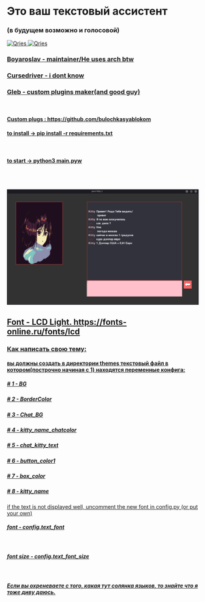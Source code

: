 <h1>Это ваш текстовый ассистент</h1>
<h3>(в будущем возможно и голосовой)</h3>




  <a href="https://github.com/cursedriver13">
         <img alt="Qries" src="https://cdn-icons-png.flaticon.com/512/889/889192.png"
         width=30" height="30">
   <a href="https://github.com/Boyaroslav">
         <img alt="Qries" src="https://bitemycoin.com/wp-content/uploads/2018/06/GitHub-Logo.png"
         width=30" height="30">
 <br />
  <h3>Boyaroslav - maintainer/He uses arch btw</h3>
  <h3>Cursedriver - i dont know</h3>
  <h3>Gleb - custom plugins maker(and good guy)</h3>
  <br/>
  <h4>Custom plugs : https://github.com/bulochkasyablokom</h4>
  
  
  <h4>to install -> pip install -r requirements.txt</h4>
  <br/>
  <h4>to start -> python3 main.pyw</h4>

  <br/>
  <br/>
  
![Image alt](https://github.com/Boyaroslav/my_kitty/raw/master/etc/kitty_screenshot.png)




<h2>Font - LCD Light.   https://fonts-online.ru/fonts/lcd</h2>
<h3>Как написать свою тему:</h3>
<h4>вы должны создать в директории themes текстовый файл в котором(построчно начиная с 1) находятся переменные конфига:</h4>
  <h5>    # 1 - BG </h5>
  <h5>    # 2 - BorderColor</h5>
  <h5>    # 3 - Chat_BG</h5>
  <h5>    # 4 - kitty_name_chatcolor</h5>
  <h5>    # 5 - chat_kitty_text</h5>
  <h5>    # 6 - button_color1</h5>
  <h5>    # 7 - box_color</h5>
  <h5>    # 8 - kitty_name</h5>


 

</h5>if the text is not displayed well, uncomment the new font in config.py (or put your own)</h5>
<br/>
<h5>font - config.text_font</h5>
<br/>
<h5>font size - config.text_font_size</h5>
<br/>
<h5>Если вы охреневаете с того, какая тут солянка языков, то знайте что я тоже диву даюсь.</h5>
